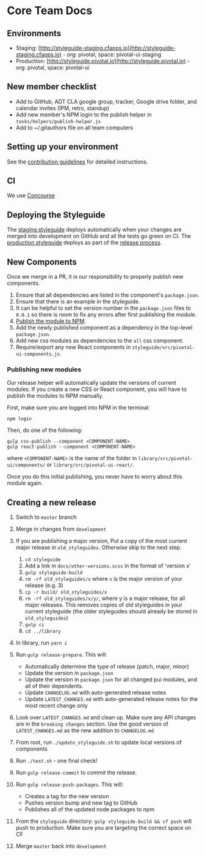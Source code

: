 # Core Team Docs

## Environments

- Staging: [http://styleguide-staging.cfapps.io](http://styleguide-staging.cfapps.io) - org: pivotal, space: pivotal-ui-staging
- Production: [http://styleguide.pivotal.io](http://styleguide.pivotal.io) - org: pivotal, space: pivotal-ui

## New member checklist

- Add to GitHub, ADT CLA google group, tracker, Google drive folder, and calendar invites (IPM, retro, standup)
- Add new member's NPM login to the publish helper in `tasks/helpers/publish-helper.js`
- Add to ~/.gitauthors file on all team computers

## Setting up your environment

See the [contribution guidelines](https://github.com/pivotal-cf/pivotal-ui/blob/master/CONTRIBUTING.md#setting-up-your-environment)
for detailed instructions.

## CI

We use [Concourse](https://wings.concourse.ci/teams/pivotalui/pipelines/pivotal-ui)

## Deploying the Styleguide

The [staging styleguide](http://styleguide-staging.cfapps.io) deploys automatically when your changes are merged into
development on GitHub and all the tests go green on CI.  The [production styleguide](http://styleguide.pivotal.io/)
deploys as part of the [release process](#creating-a-new-release).

## New Components

Once we merge in a PR, it is our responsibility to properly publish new components.

1. Ensure that all dependencies are listed in the component's `package.json`.
1. Ensure that there is an example in the styleguide.
1. It can be helpful to set the version number in the `package.json` files to `0.0.1`
   so there is room to fix any errors after first publishing the module.
1. [Publish the module to NPM](#publishing-new-modules).
1. Add the newly published component as a dependency in the top-level `package.json`.
1. Add new css modules as dependencies to the `all` css component.
1. Require/export any new React components in `styleguide/src/pivotal-ui-components.js`.

### Publishing new modules

Our release helper will automatically update the versions of current modules.
If you create a new CSS or React component, you will have to publish the modules
to NPM manually.

First, make sure you are logged into NPM in the terminal:

```
npm login
```

Then, do one of the following:

```
gulp css-publish --component <COMPONENT-NAME>
gulp react-publish --component <COMPONENT-NAME>
```

where `<COMPONENT-NAME>` is the name of the folder in `library/src/pivotal-ui/components/`
or `library/src/pivotal-ui-react/`.

Once you do this initial publishing, you never have to worry about this module
again.

## Creating a new release

1. Switch to `master` branch
1. Merge in changes from `development`

1. If you are publishing a major version, Put a copy of the most current major release in `old_styleguides`. Otherwise skip to the next step.
	1. `cd styleguide`
	1. Add a link in `docs/other-versions.scss` in the format of 'version x'
	1. `gulp styleguide-build`
	1. `rm -rf old_styleguides/x` where `x` is the major version of your release (e.g. 3)
	1. `cp -r build/ old_styleguides/x`
	1. `rm -rf old_styleguides/x/y/`, where y is a major release, for all major releases. This removes copies of old styleguides in your current styleguide (the older styleguides should already be stored in `old_styleguides`)
	1. `gulp ci`
	1. `cd ../library`

1. In library, run `yarn i`
1. Run `gulp release-prepare`. This will:
    - Automatically determine the type of release (patch, major, minor)
    - Update the version in `package.json`
    - Update the version in `package.json` for all changed pui modules, and all
    of their dependents.
    - Update `CHANGELOG.md` with auto-generated release notes
    - Update `LATEST_CHANGES.md` with auto-generated release notes for the most
    recent change only
    
1. Look over `LATEST_CHANGES.md` and clean up. Make sure any API changes are in the `breaking changes` section. Use the good version of `LATEST_CHANGES.md` as the new addition to `CHANGELOG.md`
1. From root, run `./update_styleguide.sh` to update local versions of components
   
1. Run `./test.sh` - one final check!

1. Run `gulp release-commit` to commit the release.

1. Run `gulp release-push-packages`. This will:
    - Creates a tag for the new version
    - Pushes version bump and new tag to GitHub
    - Publishes all of the updated node packages to npm
  
1. From the `styleguide` directory: `gulp styleguide-build && cf push` will push to production. Make sure you are targeting the correct space on CF

1. Merge `master` back into `development`
